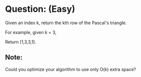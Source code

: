 # Question: (Easy)

Given an index k, return the kth row of the Pascal's triangle.

For example, given k = 3,

Return [1,3,3,1].

## Note:

Could you optimize your algorithm to use only O(k) extra space?
